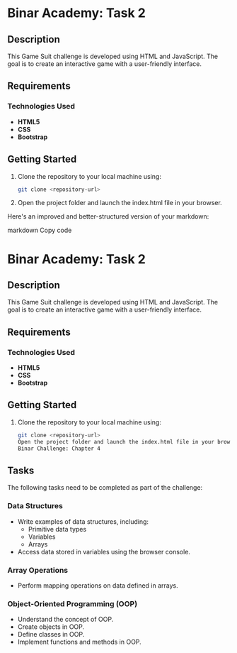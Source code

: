 # Binar Academy: Task 2

## Description

This Game Suit challenge is developed using HTML and JavaScript. The goal is to create an interactive game with a user-friendly interface.

## Requirements

### Technologies Used

- **HTML5**
- **CSS**
- **Bootstrap**

## Getting Started

1. Clone the repository to your local machine using:
   ```bash
   git clone <repository-url>
   ```
2. Open the project folder and launch the index.html file in your browser.

Here's an improved and better-structured version of your markdown:

markdown
Copy code

# Binar Academy: Task 2

## Description

This Game Suit challenge is developed using HTML and JavaScript. The goal is to create an interactive game with a user-friendly interface.

## Requirements

### Technologies Used

- **HTML5**
- **CSS**
- **Bootstrap**

## Getting Started

1. Clone the repository to your local machine using:
   ```bash
   git clone <repository-url>
   Open the project folder and launch the index.html file in your browser.
   Binar Challenge: Chapter 4

## Tasks
The following tasks need to be completed as part of the challenge:

### Data Structures
- Write examples of data structures, including:
  - Primitive data types
  - Variables
  - Arrays
- Access data stored in variables using the browser console.

### Array Operations
- Perform mapping operations on data defined in arrays.

### Object-Oriented Programming (OOP)
- Understand the concept of OOP.
- Create objects in OOP.
- Define classes in OOP.
- Implement functions and methods in OOP.

